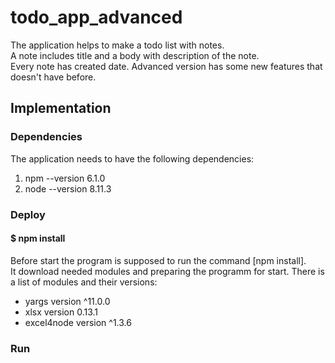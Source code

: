  
# todo_app_advanced

The application helps to make a todo list with notes.<br>
A note includes title and a body with description of the note.<br>
Every note has created date. Advanced version has some new features that doesn't have before.

## Implementation

### Dependencies

The application needs to have the following dependencies:
1. npm --version 6.1.0
2. node --version 8.11.3

### Deploy

#### $ npm install

Before start the program is supposed to run the command [npm install].<br> 
It download needed modules and preparing the programm for start.
There is a list of modules and their versions:
* yargs      version  ^11.0.0
* xlsx       version   0.13.1
* excel4node version  ^1.3.6

### Run



